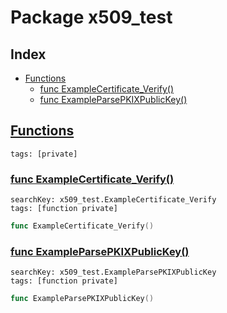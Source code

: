 # Package x509_test

## Index

* [Functions](#func)
    * [func ExampleCertificate_Verify()](#ExampleCertificate_Verify)
    * [func ExampleParsePKIXPublicKey()](#ExampleParsePKIXPublicKey)


## <a id="func" href="#func">Functions</a>

```
tags: [private]
```

### <a id="ExampleCertificate_Verify" href="#ExampleCertificate_Verify">func ExampleCertificate_Verify()</a>

```
searchKey: x509_test.ExampleCertificate_Verify
tags: [function private]
```

```Go
func ExampleCertificate_Verify()
```

### <a id="ExampleParsePKIXPublicKey" href="#ExampleParsePKIXPublicKey">func ExampleParsePKIXPublicKey()</a>

```
searchKey: x509_test.ExampleParsePKIXPublicKey
tags: [function private]
```

```Go
func ExampleParsePKIXPublicKey()
```

